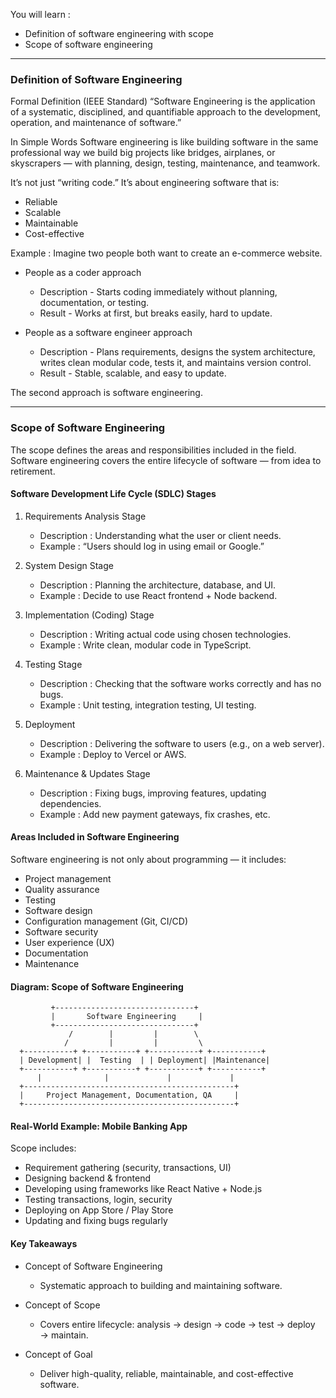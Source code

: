 You will learn : 
- Definition of software engineering with scope
- Scope of software engineering

---

### Definition of Software Engineering
Formal Definition (IEEE Standard)
“Software Engineering is the application of a systematic, disciplined, and quantifiable approach to the development, operation, and maintenance of software.”

In Simple Words
Software engineering is like building software in the same professional way we build big projects like bridges, airplanes, or skyscrapers — with planning, design, testing, maintenance, and teamwork.

It’s not just “writing code.”
It’s about engineering software that is:

- Reliable
- Scalable
- Maintainable
- Cost-effective

Example : Imagine two people both want to create an e-commerce website.

- People as a coder approach
  - Description - Starts coding immediately without planning, documentation, or testing.	
  - Result - Works at first, but breaks easily, hard to update.

- People as a software engineer approach
  - Description - Plans requirements, designs the system architecture, writes clean modular code, tests it, and maintains version control.
  - Result - Stable, scalable, and easy to update.

The second approach is software engineering.

---

### Scope of Software Engineering

The scope defines the areas and responsibilities included in the field.
Software engineering covers the entire lifecycle of software — from idea to retirement.

#### Software Development Life Cycle (SDLC) Stages

1. Requirements Analysis Stage
   - Description : Understanding what the user or client needs.
   - Example : “Users should log in using email or Google.”

2. System Design Stage
   - Description : Planning the architecture, database, and UI.
   - Example : Decide to use React frontend + Node backend.

3. Implementation (Coding) Stage
   - Description : Writing actual code using chosen technologies.
   - Example : Write clean, modular code in TypeScript.

4. Testing Stage
   - Description : Checking that the software works correctly and has no bugs.
   - Example : Unit testing, integration testing, UI testing.

5. Deployment
    - Description : Delivering the software to users (e.g., on a web server).
    - Example : Deploy to Vercel or AWS.

6. Maintenance & Updates Stage
    - Description : Fixing bugs, improving features, updating dependencies.
    - Example : Add new payment gateways, fix crashes, etc.

#### Areas Included in Software Engineering

Software engineering is not only about programming — it includes:

- Project management
- Quality assurance
- Testing
- Software design
- Configuration management (Git, CI/CD)
- Software security
- User experience (UX)
- Documentation
- Maintenance

#### Diagram: Scope of Software Engineering

             +-------------------------------+
             |       Software Engineering     |
             +-------------------------------+
                 /        |         |        \
                /         |         |         \
      +-----------+ +-----------+ +-----------+ +-----------+
      | Development| |  Testing  | | Deployment| |Maintenance|
      +-----------+ +-----------+ +-----------+ +-----------+
          |              |             |             |
      +-----------------------------------------------+
      |     Project Management, Documentation, QA     |
      +-----------------------------------------------+

#### Real-World Example: Mobile Banking App

Scope includes:
- Requirement gathering (security, transactions, UI)
- Designing backend & frontend
- Developing using frameworks like React Native + Node.js
- Testing transactions, login, security
- Deploying on App Store / Play Store
- Updating and fixing bugs regularly

#### Key Takeaways

- Concept of Software Engineering
    - Systematic approach to building and maintaining software.

- Concept of Scope
    - Covers entire lifecycle: analysis → design → code → test → deploy → maintain.

- Concept of Goal
    - Deliver high-quality, reliable, maintainable, and cost-effective software.

